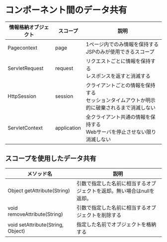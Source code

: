 # コンポーネント間のデータ共有

|情報格納オブジェクト|スコープ|説明|
|---|---|---|
|Pagecontext|page|1ページ内でのみ情報を保持する<br>JSPのみが使用できるスコープ|
|ServletRequest|request|リクエストごとに情報を保持する<br>レスポンスを返すと消滅する|
|HttpSession|session|クライアントごとの情報を保持する<br>セッションタイムアウトか明示的に破棄されるまで消滅しない|
|ServletContext|application|全クライアント共通の情報を保持する<br>Webサーバを停止させない限り消滅しない|

## スコープを使用したデータ共有

|メソッド名|説明|
|---|---|
|Object getAttribute(String)|引数で指定した名前に相当するオブジェクトを返却。無い場合はnullを返却。|
|void removeAttribute(String)|引数で指定した名前に相当するオブジェクトを削除する|
|void setAttribute(String, Object)|指定した名前でオブジェクトを格納する|
